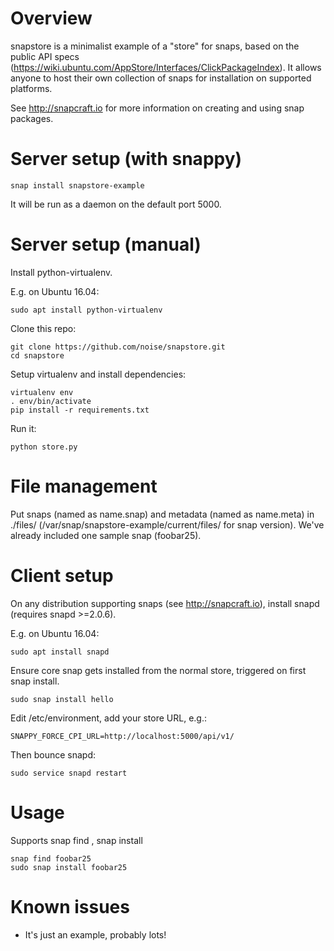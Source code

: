 # Overview

snapstore is a minimalist example of a "store" for snaps, based on the public API specs (https://wiki.ubuntu.com/AppStore/Interfaces/ClickPackageIndex). It allows anyone to host their own collection of snaps for installation on supported platforms.

See http://snapcraft.io for more information on creating and using snap packages.

# Server setup (with snappy)

```
snap install snapstore-example
```

It will be run as a daemon on the default port 5000.


# Server setup (manual)

Install python-virtualenv.

E.g. on Ubuntu 16.04:
```
sudo apt install python-virtualenv
```

Clone this repo:
```
git clone https://github.com/noise/snapstore.git
cd snapstore
```

Setup virtualenv and install dependencies:
```
virtualenv env
. env/bin/activate
pip install -r requirements.txt
```

Run it:
```
python store.py
```


# File management

Put snaps (named as name.snap) and metadata (named as name.meta) in ./files/ (/var/snap/snapstore-example/current/files/ for snap version). We've already included one sample snap (foobar25).


# Client setup

On any distribution supporting snaps (see http://snapcraft.io), install snapd (requires snapd >=2.0.6).

E.g. on Ubuntu 16.04:
```
sudo apt install snapd
```

Ensure core snap gets installed from the normal store, triggered on first snap install.
```
sudo snap install hello
```

Edit /etc/environment, add your store URL, e.g.:
```
SNAPPY_FORCE_CPI_URL=http://localhost:5000/api/v1/
```

Then bounce snapd:
```
sudo service snapd restart
```

# Usage

Supports snap find <name>, snap install <name>

```
snap find foobar25
sudo snap install foobar25
```

# Known issues

- It's just an example, probably lots!
